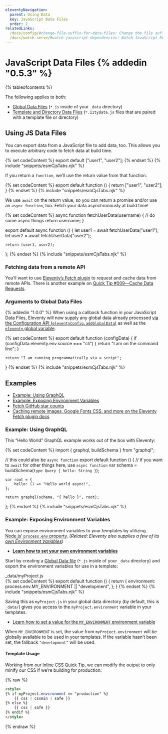```yaml
---
eleventyNavigation:
  parent: Using Data
  key: JavaScript Data Files
  order: 2
relatedLinks:
  /docs/config/#change-file-suffix-for-data-files: Change the file suffix `.11tydata` for Data Files
  /docs/watch-serve/#watch-javascript-dependencies: Watch JavaScript Dependencies
---
```


# JavaScript Data Files {% addedin "0.5.3" %}

{% tableofcontents %}

The following applies to both:

- [Global Data Files](/docs/data-global/) (`*.js` inside of your `_data` directory)
- [Template and Directory Data Files](/docs/data-template-dir/) (`*.11tydata.js` files that are paired with a template file or directory)

## Using JS Data Files

You can export data from a JavaScript file to add data, too. This allows you to execute arbitrary code to fetch data at build time.

{% set codeContent %}
export default ["user1", "user2"];
{% endset %}
{% include "snippets/esmCjsTabs.njk" %}

If you return a `function`, we’ll use the return value from that function.

{% set codeContent %}
export default function () {
	return ["user1", "user2"];
}
{% endset %}
{% include "snippets/esmCjsTabs.njk" %}

We use `await` on the return value, so you can return a promise and/or use an `async function`, too. Fetch your data asynchronously at build time!

{% set codeContent %}
async function fetchUserData(username) {
	// do some async things
	return username;
}

export default async function () {
	let user1 = await fetchUserData("user1");
	let user2 = await fetchUserData("user2");

	return [user1, user2];
};
{% endset %}
{% include "snippets/esmCjsTabs.njk" %}

### Fetching data from a remote API

You’ll want to use [Eleventy’s Fetch plugin](/docs/plugins/fetch/) to request and cache data from remote APIs. There is another example on [Quick Tip #009—Cache Data Requests](/docs/quicktips/cache-api-requests/).

### Arguments to Global Data Files

{% addedin "1.0.0" %} When using a callback function in your JavaScript Data Files, Eleventy will now supply any global data already processed [via the Configuration API (`eleventyConfig.addGlobalData`)](/docs/data-global-custom/) as well as the [`eleventy` global variable](/docs/data-eleventy-supplied/#eleventy-variable).

{% set codeContent %}
export default function (configData) {
	if (configData.eleventy.env.source === "cli") {
		return "I am on the command line";
	}

	return "I am running programmatically via a script";
}
{% endset %}
{% include "snippets/esmCjsTabs.njk" %}

## Examples

- [Example: Using GraphQL](#example-using-graphql)
- [Example: Exposing Environment Variables](#example-exposing-environment-variables)
- [Fetch GitHub star counts](/docs/quicktips/cache-api-requests/)
- [Caching remote images, Google Fonts CSS, and more on the Eleventy Fetch plugin docs](/docs/plugins/fetch/#more-examples)

### Example: Using GraphQL

This “Hello World” GraphQL example works out of the box with Eleventy:

{% set codeContent %}
import { graphql, buildSchema } from "graphql";

// this could also be `async function`
export default function () {
	// if you want to `await` for other things here, use `async function`
	var schema = buildSchema(`type Query {
    hello: String
  }`);

	var root = {
		hello: () => "Hello world async!",
	};

	return graphql(schema, "{ hello }", root);
};
{% endset %}
{% include "snippets/esmCjsTabs.njk" %}

### Example: Exposing Environment Variables

You can expose environment variables to your templates by utilizing [Node.js’ `process.env` property](https://nodejs.org/api/process.html#process_process_env). _(Related: Eleventy also supplies a few of its [own Environment Variables](/docs/environment-vars/#eleventy-supplied))_

- [**Learn how to set your own environment variables**](/docs/environment-vars/#setting-your-own)

Start by creating a [Global Data file](/docs/data-global/) (`*.js` inside of your `_data` directory) and export the environment variables for use in a template:

<div class="codetitle codetitle-right-md">_data/myProject.js</div>
{% set codeContent %}
export default function () {
	return {
		environment: process.env.MY_ENVIRONMENT || "development",
	};
}
{% endset %}
{% include "snippets/esmCjsTabs.njk" %}

Saving this as `myProject.js` in your global data directory (by default, this is `_data/`) gives you access to the `myProject.environment` variable in your templates.

- [Learn how to set a value for the `MY_ENVIRONMENT` environment variable](/docs/environment-vars/#setting-your-own)

When `MY_ENVIRONMENT` is set, the value from `myProject.environment` will be globally available to be used in your templates. If the variable hasn’t been set, the fallback `"development"` will be used.

#### Template Usage

Working from our [Inline CSS Quick Tip](/docs/quicktips/inline-css/), we can modify the output to only minify our CSS if we’re building for production:

{% raw %}

```html
<style>
{% if myProject.environment == "production" %}
	{{ css | cssmin | safe }}
{% else %}
	{{ css | safe }}
{% endif %}
</style>
```

{% endraw %}
